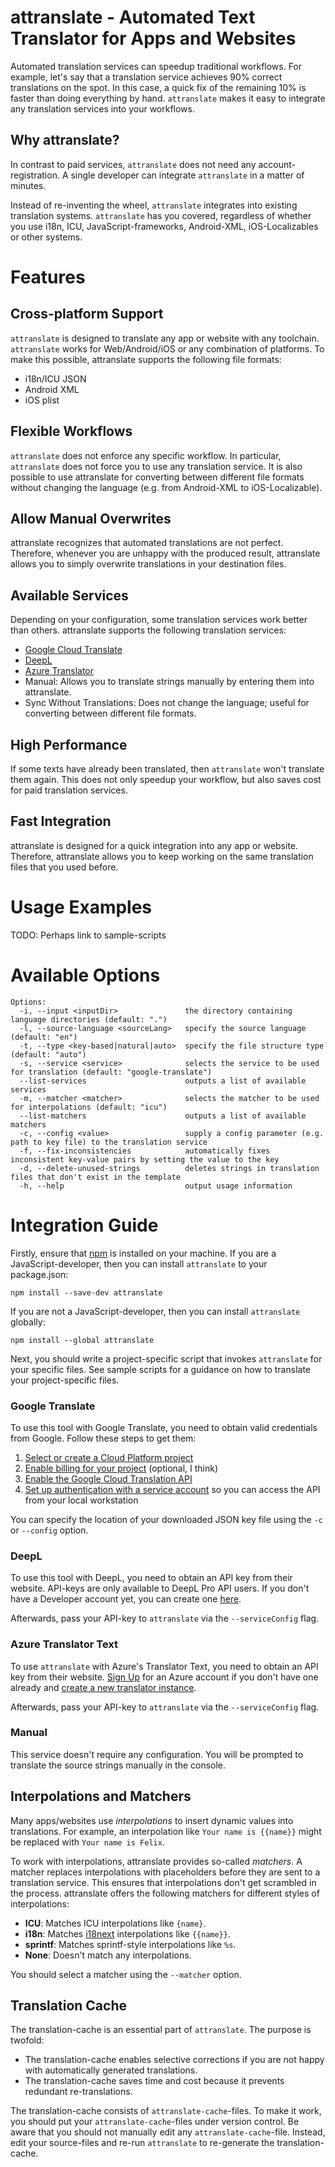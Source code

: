 # attranslate - Automated Text Translator for Apps and Websites

Automated translation services can speedup traditional workflows.
For example, let's say that a translation service achieves 90% correct translations on the spot.
In this case, a quick fix of the remaining 10% is faster than doing everything by hand.
`attranslate` makes it easy to integrate any translation services into your workflows.

## Why attranslate?

In contrast to paid services, `attranslate` does not need any account-registration.
A single developer can integrate `attranslate` in a matter of minutes.

Instead of re-inventing the wheel, `attranslate` integrates into existing translation systems.
`attranslate` has you covered, regardless of whether you use i18n, ICU, JavaScript-frameworks, Android-XML, iOS-Localizables or other systems. 

# Features

## Cross-platform Support

`attranslate` is designed to translate any app or website with any toolchain.
`attranslate` works for Web/Android/iOS or any combination of platforms. To make this possible, attranslate supports the following file formats:
- i18n/ICU JSON
- Android XML
- iOS plist

## Flexible Workflows

`attranslate` does not enforce any specific workflow. 
In particular, `attranslate` does not force you to use any translation service. 
It is also possible to use attranslate for converting between different file formats without changing the language (e.g. from Android-XML to iOS-Localizable).

## Allow Manual Overwrites

attranslate recognizes that automated translations are not perfect.
Therefore, whenever you are unhappy with the produced result, attranslate allows you to simply overwrite translations in your destination files.

## Available Services

Depending on your configuration, some translation services work better than others.
attranslate supports the following translation services:

- [Google Cloud Translate](https://translate.google.com)
- [DeepL](https://deepl.com)
- [Azure Translator](https://azure.microsoft.com/en-us/services/cognitive-services/translator-text-api/)
- Manual: Allows you to translate strings manually by entering them into attranslate.
- Sync Without Translations: Does not change the language; useful for converting between different file formats.

## High Performance

If some texts have already been translated, then `attranslate` won't translate them again.
This does not only speedup your workflow, but also saves cost for paid translation services.

## Fast Integration

attranslate is designed for a quick integration into any app or website.
Therefore, attranslate allows you to keep working on the same translation files that you used before.

# Usage Examples

TODO: Perhaps link to sample-scripts

# Available Options

```
Options:
  -i, --input <inputDir>               the directory containing language directories (default: ".")
  -l, --source-language <sourceLang>   specify the source language (default: "en")
  -t, --type <key-based|natural|auto>  specify the file structure type (default: "auto")
  -s, --service <service>              selects the service to be used for translation (default: "google-translate")
  --list-services                      outputs a list of available services
  -m, --matcher <matcher>              selects the matcher to be used for interpolations (default: "icu")
  --list-matchers                      outputs a list of available matchers
  -c, --config <value>                 supply a config parameter (e.g. path to key file) to the translation service
  -f, --fix-inconsistencies            automatically fixes inconsistent key-value pairs by setting the value to the key
  -d, --delete-unused-strings          deletes strings in translation files that don't exist in the template
  -h, --help                           output usage information
```


# Integration Guide

Firstly, ensure that [npm](https://nodejs.org/) is installed on your machine.
If you are a JavaScript-developer, then you can install `attranslate` to your package.json:

`npm install --save-dev attranslate`

If you are not a JavaScript-developer, then you can install `attranslate` globally:

`npm install --global attranslate`

Next, you should write a project-specific script that invokes `attranslate` for your specific files.
See sample scripts for a guidance on how to translate your project-specific files.

### Google Translate

To use this tool with Google Translate, you need to obtain valid credentials
from Google. Follow these steps to get them:

1.  [Select or create a Cloud Platform project][projects]
2.  [Enable billing for your project][billing] (optional, I think)
3.  [Enable the Google Cloud Translation API][enable_api]
4.  [Set up authentication with a service account][auth] so you can access the
    API from your local workstation

[projects]: https://console.cloud.google.com/project
[billing]: https://support.google.com/cloud/answer/6293499#enable-billing
[enable_api]:
  https://console.cloud.google.com/flows/enableapi?apiid=translate.googleapis.com
[auth]: https://cloud.google.com/docs/authentication/getting-started

You can specify the location of your downloaded JSON key file using the `-c` or
`--config` option.

### DeepL

To use this tool with DeepL, you need to obtain an API key from their website.
API-keys are only available to DeepL Pro API users. If you don't have a
Developer account yet, you can create one
[here](https://www.deepl.com/en/pro.html#developer).

Afterwards, pass your API-key to `attranslate` via the `--serviceConfig` flag.

### Azure Translator Text

To use `attranslate` with Azure's Translator Text, you need to obtain an API key
from their website. [Sign Up](https://azure.microsoft.com/en-us/free/) for an
Azure account if you don't have one already and
[create a new translator instance](https://portal.azure.com/#create/Microsoft.CognitiveServicesTextTranslation).

Afterwards, pass your API-key to `attranslate` via the `--serviceConfig` flag.

### Manual

This service doesn't require any configuration. You will be prompted to
translate the source strings manually in the console.

## Interpolations and Matchers

Many apps/websites use _interpolations_  to insert dynamic values into translations.
For example, an interpolation like `Your name is {{name}}` might be replaced with `Your name is Felix`.

To work with interpolations, attranslate provides so-called _matchers_.
A matcher replaces interpolations with placeholders before they are
sent to a translation service. This ensures that interpolations don't get
scrambled in the process.
attranslate offers the following matchers for different styles of interpolations:

- **ICU**: Matches ICU interpolations like `{name}`.
- **i18n**: Matches [i18next](https://www.i18next.com/translation-function/interpolation) interpolations like `{{name}}`.
- **sprintf**: Matches sprintf-style interpolations like `%s`.
- **None**: Doesn't match any interpolations.

You should select a matcher using the `--matcher` option.

## Translation Cache

The translation-cache is an essential part of `attranslate`.
The purpose is twofold:

- The translation-cache enables selective corrections if you are not happy with automatically generated translations.
- The translation-cache saves time and cost because it prevents redundant re-translations.

The translation-cache consists of `attranslate-cache`-files.
To make it work, you should put your `attranslate-cache`-files under version control.
Be aware that you should not manually edit any `attranslate-cache`-file.
Instead, edit your source-files and re-run `attranslate` to re-generate the translation-cache.
